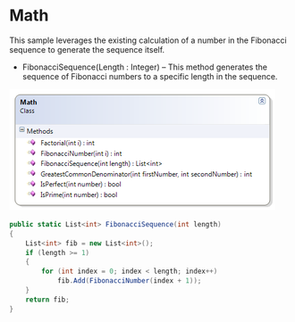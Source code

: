 ---
---
# Math

This sample leverages the existing calculation of a number in the Fibonacci sequence to generate the sequence itself.

* FibonacciSequence(Length : Integer) – This method generates the sequence of Fibonacci numbers to a specific length in the sequence.

![](K-Math.png)

```csharp
public static List<int> FibonacciSequence(int length)
{
    List<int> fib = new List<int>();
    if (length >= 1)
    {
        for (int index = 0; index < length; index++)
            fib.Add(FibonacciNumber(index + 1));
    }
    return fib;
}
```
